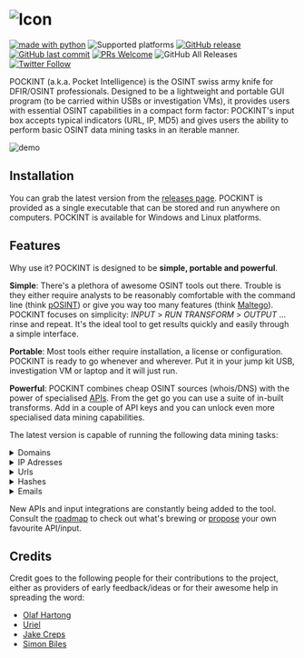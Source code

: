 ![Icon](https://github.com/netevert/pockint/blob/master/docs/icon.png)
=======
[![made with python](https://img.shields.io/badge/-made%20with%20python-blue.svg?logo=python&style=flat-square&logoColor=white)](https://www.python.org)
![Supported platforms](https://img.shields.io/badge/platform-Windows%20|%20Linux-informational.svg?style=flat-square)
[![GitHub release](https://img.shields.io/github/release/netevert/pockint.svg?style=flat-square)](https://github.com/netevert/pockint/releases)
[![GitHub last commit](https://img.shields.io/github/last-commit/netevert/pockint.svg?style=flat-square)](https://github.com/netevert/pockint/commit/master)
[![PRs Welcome](https://img.shields.io/badge/PRs-welcome-brightgreen.svg?style=flat-square&logo=github)](http://makeapullrequest.com)
![GitHub All Releases](https://img.shields.io/github/downloads/netevert/pockint/total.svg?style=flat-square)
[![Twitter Follow](https://img.shields.io/twitter/follow/netevert.svg?style=social)](https://twitter.com/netevert)

POCKINT (a.k.a. Pocket Intelligence) is the OSINT swiss army knife for DFIR/OSINT professionals. Designed to be a lightweight and portable GUI program (to be carried within USBs or investigation VMs), it provides users with essential OSINT capabilities in a compact form factor: POCKINT's input box accepts typical indicators (URL, IP, MD5) and gives users the ability to perform basic OSINT data mining tasks in an iterable manner.

![demo](https://github.com/netevert/pockint/blob/master/docs/demo.gif)

## Installation

You can grab the latest version from the [releases page](https://github.com/netevert/pockint/releases). POCKINT is provided as a single executable that can be stored and run anywhere on computers. POCKINT is available for Windows and Linux platforms.

## Features

Why use it? POCKINT is designed to be **simple, portable and powerful**.

**Simple**: There's a plethora of awesome OSINT tools out there. Trouble is they either require analysts to be reasonably comfortable with the command line (think [pOSINT](https://github.com/ecstatic-nobel/pOSINT)) or give you way too many features (think [Maltego](https://www.paterva.com/web7/)). POCKINT focuses on simplicity: _INPUT_ > _RUN TRANSFORM_ > _OUTPUT_  ... rinse and repeat. It's the ideal tool to get results quickly and easily through a simple interface.

**Portable**: Most tools either require installation, a license or configuration. POCKINT is ready to go whenever and wherever. Put it in your jump kit USB, investigation VM or laptop and it will just run.

**Powerful**: POCKINT combines cheap OSINT sources (whois/DNS) with the power of specialised [APIs](https://www.theguardian.com/media/pda/2007/dec/14/thenutshellabeginnersguide). From the get go you can use a suite of in-built transforms. Add in a couple of API keys and you can unlock even more specialised data mining capabilities.

The latest version is capable of running the following data mining tasks:

<details><summary>Domains</summary>
<p>

|Source     |Transform          |API key needed?   |
| --------- | ----------------- | ---------------- |
| DNS       | IP lookup         |:x:               |
| DNS       | MX lookup         |:x:               |
| DNS       | NS lookup         |:x:               |
| DNS       | TXT lookup        |:x:               |
| Virustotal| Downloaded samples|:heavy_check_mark:|
| Virustotal| Detected URLs     |:heavy_check_mark:|
| Virustotal| Subdomains        |:heavy_check_mark:|

</p>
</details>
<details><summary>IP Adresses</summary>
<p>

|Source     |Transform             |API key needed?   |
| --------- | -------------------- | ---------------- |
| DNS       | Reverse lookup       |:x:               |
| Shodan    | Ports                |:heavy_check_mark:|
| Shodan    | Geolocate            |:heavy_check_mark:|
| Shodan    | Coordinates          |:heavy_check_mark:|
| Shodan    | CVEs                 |:heavy_check_mark:|
| Shodan    | ISP                  |:heavy_check_mark:|
| Shodan    | City                 |:heavy_check_mark:|
| Shodan    | ASN                  |:heavy_check_mark:|
| Virustotal| Network report       |:heavy_check_mark:|
| Virustotal| Communicating samples|:heavy_check_mark:|
| Virustotal| Downloaded samples   |:heavy_check_mark:|
| Virustotal| Detected URLs        |:heavy_check_mark:|

</p>
</details>
<details><summary>Urls</summary>
<p>

|Source     |Transform             |API key needed?   |
| --------- | -------------------- | ---------------- |
| DNS       | Extract hostname     |:x:               |
| Virustotal| Malicious check      |:heavy_check_mark:|
| Virustotal| Reported detections  |:heavy_check_mark:|

</p>
</details>
<details><summary>Hashes</summary>
<p>
 
|Source     |Transform             |API key needed?   |
| --------- | -------------------- | ---------------- |
| Virustotal| Malicious check      |:heavy_check_mark:|
| Virustotal| Malware type         |:heavy_check_mark:|

</p>
</details>
<details><summary>Emails</summary>
<p>

|Source     |Transform             |API key needed?   |
| --------- | -------------------- | ---------------- |
| N/A       | Extract domain       |:x:               |

</p>
</details>

New APIs and input integrations are constantly being added to the tool. Consult the [roadmap](https://github.com/netevert/pockint/milestones) to check out what's brewing or [propose](https://github.com/netevert/pockint/issues) your own favourite API/input.

## Credits

Credit goes to the following people for their contributions to the project, either as providers of early feedback/ideas or for their awesome help in spreading the word:

* [Olaf Hartong](https://twitter.com/olafhartong)
* [Uriel](https://github.com/0x557269656C)
* [Jake Creps](https://twitter.com/jakecreps)
* [Simon Biles](https://twitter.com/si_biles)
